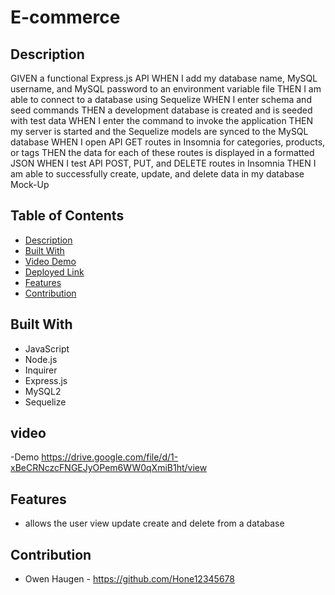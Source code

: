 # E-commerce


## Description

GIVEN a functional Express.js API
WHEN I add my database name, MySQL username, and MySQL password to an environment variable file
THEN I am able to connect to a database using Sequelize
WHEN I enter schema and seed commands
THEN a development database is created and is seeded with test data
WHEN I enter the command to invoke the application
THEN my server is started and the Sequelize models are synced to the MySQL database
WHEN I open API GET routes in Insomnia for categories, products, or tags
THEN the data for each of these routes is displayed in a formatted JSON
WHEN I test API POST, PUT, and DELETE routes in Insomnia
THEN I am able to successfully create, update, and delete data in my database
Mock-Up
## Table of Contents

- [Description](#description)
- [Built With](#built-with)
- [Video Demo](#video-demo)
- [Deployed Link](#deployed-link)
- [Features](#features)
- [Contribution](#contribution)

## Built With

- JavaScript
- Node.js
- Inquirer
- Express.js
- MySQL2
- Sequelize


## video

-Demo
https://drive.google.com/file/d/1-xBeCRNczcFNGEJyOPem6WW0qXmiB1ht/view


## Features

- allows the user view update create and delete from a database

## Contribution

- Owen Haugen - https://github.com/Hone12345678
